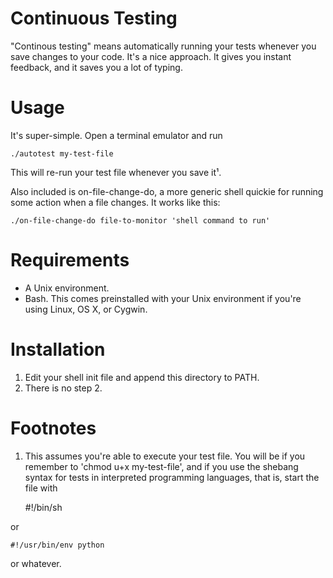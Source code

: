 Continuous Testing
==================

"Continous testing" means automatically running your tests whenever you save changes to your code. It's a nice approach. It gives you instant feedback, and it saves you a  lot of typing.

Usage
=====

It's super-simple. Open a terminal emulator and run

    ./autotest my-test-file

This will re-run your test file whenever you save it¹.

Also included is on-file-change-do, a more generic shell quickie for running some action when a file changes. It works like this:

    ./on-file-change-do file-to-monitor 'shell command to run'

Requirements
============
* A Unix environment.
* Bash. This comes preinstalled with your Unix environment if you're using
  Linux, OS X, or Cygwin.

Installation
============
1. Edit your shell init file and append this directory to PATH.
2. There is no step 2.

Footnotes
=========

1. This assumes you're able to execute your test file. You will be if you remember to 'chmod u+x my-test-file', and if you use the shebang syntax for tests in interpreted programming languages, that is, start the file with

    #!/bin/sh

or

    #!/usr/bin/env python

or whatever.
